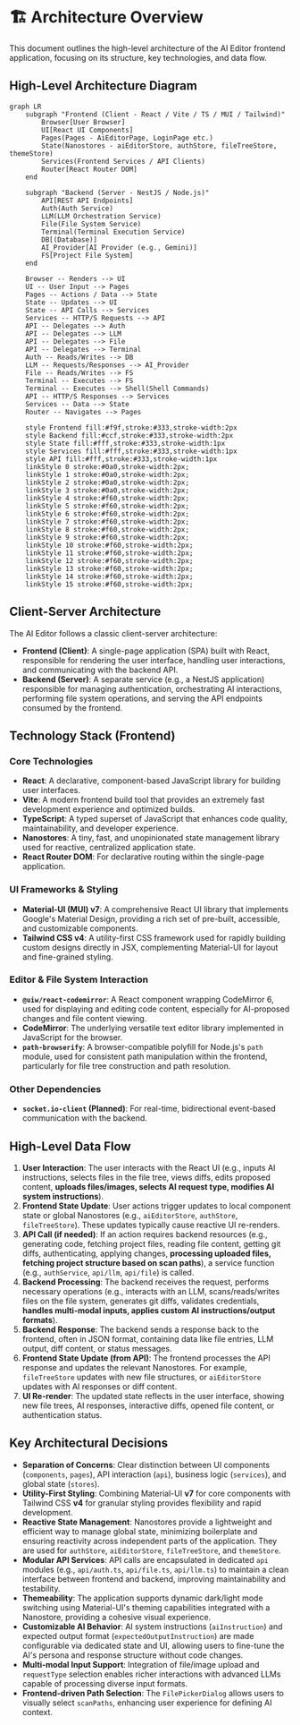 # 🏗️ Architecture Overview

This document outlines the high-level architecture of the AI Editor frontend application, focusing on its structure, key technologies, and data flow.

## High-Level Architecture Diagram

```mermaid
graph LR
    subgraph "Frontend (Client - React / Vite / TS / MUI / Tailwind)"
        Browser[User Browser]
        UI[React UI Components]
        Pages(Pages - AiEditorPage, LoginPage etc.)
        State(Nanostores - aiEditorStore, authStore, fileTreeStore, themeStore)
        Services(Frontend Services / API Clients)
        Router[React Router DOM]
    end

    subgraph "Backend (Server - NestJS / Node.js)"
        API[REST API Endpoints]
        Auth(Auth Service)
        LLM(LLM Orchestration Service)
        File(File System Service)
        Terminal(Terminal Execution Service)
        DB[(Database)]
        AI_Provider[AI Provider (e.g., Gemini)]
        FS[Project File System]
    end

    Browser -- Renders --> UI
    UI -- User Input --> Pages
    Pages -- Actions / Data --> State
    State -- Updates --> UI
    State -- API Calls --> Services
    Services -- HTTP/S Requests --> API
    API -- Delegates --> Auth
    API -- Delegates --> LLM
    API -- Delegates --> File
    API -- Delegates --> Terminal
    Auth -- Reads/Writes --> DB
    LLM -- Requests/Responses --> AI_Provider
    File -- Reads/Writes --> FS
    Terminal -- Executes --> FS
    Terminal -- Executes --> Shell(Shell Commands)
    API -- HTTP/S Responses --> Services
    Services -- Data --> State
    Router -- Navigates --> Pages

    style Frontend fill:#f9f,stroke:#333,stroke-width:2px
    style Backend fill:#ccf,stroke:#333,stroke-width:2px
    style State fill:#fff,stroke:#333,stroke-width:1px
    style Services fill:#fff,stroke:#333,stroke-width:1px
    style API fill:#fff,stroke:#333,stroke-width:1px
    linkStyle 0 stroke:#0a0,stroke-width:2px;
    linkStyle 1 stroke:#0a0,stroke-width:2px;
    linkStyle 2 stroke:#0a0,stroke-width:2px;
    linkStyle 3 stroke:#0a0,stroke-width:2px;
    linkStyle 4 stroke:#f60,stroke-width:2px;
    linkStyle 5 stroke:#f60,stroke-width:2px;
    linkStyle 6 stroke:#f60,stroke-width:2px;
    linkStyle 7 stroke:#f60,stroke-width:2px;
    linkStyle 8 stroke:#f60,stroke-width:2px;
    linkStyle 9 stroke:#f60,stroke-width:2px;
    linkStyle 10 stroke:#f60,stroke-width:2px;
    linkStyle 11 stroke:#f60,stroke-width:2px;
    linkStyle 12 stroke:#f60,stroke-width:2px;
    linkStyle 13 stroke:#f60,stroke-width:2px;
    linkStyle 14 stroke:#f60,stroke-width:2px;
    linkStyle 15 stroke:#f60,stroke-width:2px;
```

## Client-Server Architecture

The AI Editor follows a classic client-server architecture:

- **Frontend (Client)**: A single-page application (SPA) built with React, responsible for rendering the user interface, handling user interactions, and communicating with the backend API.
- **Backend (Server)**: A separate service (e.g., a NestJS application) responsible for managing authentication, orchestrating AI interactions, performing file system operations, and serving the API endpoints consumed by the frontend.

## Technology Stack (Frontend)

### Core Technologies

- **React**: A declarative, component-based JavaScript library for building user interfaces.
- **Vite**: A modern frontend build tool that provides an extremely fast development experience and optimized builds.
- **TypeScript**: A typed superset of JavaScript that enhances code quality, maintainability, and developer experience.
- **Nanostores**: A tiny, fast, and unopinionated state management library used for reactive, centralized application state.
- **React Router DOM**: For declarative routing within the single-page application.

### UI Frameworks & Styling

- **Material-UI (MUI) v7**: A comprehensive React UI library that implements Google's Material Design, providing a rich set of pre-built, accessible, and customizable components.
- **Tailwind CSS v4**: A utility-first CSS framework used for rapidly building custom designs directly in JSX, complementing Material-UI for layout and fine-grained styling.

### Editor & File System Interaction

- **`@uiw/react-codemirror`**: A React component wrapping CodeMirror 6, used for displaying and editing code content, especially for AI-proposed changes and file content viewing.
- **CodeMirror**: The underlying versatile text editor library implemented in JavaScript for the browser.
- **`path-browserify`**: A browser-compatible polyfill for Node.js's `path` module, used for consistent path manipulation within the frontend, particularly for file tree construction and path resolution.

### Other Dependencies

- **`socket.io-client` (Planned)**: For real-time, bidirectional event-based communication with the backend.

## High-Level Data Flow

1.  **User Interaction**: The user interacts with the React UI (e.g., inputs AI instructions, selects files in the file tree, views diffs, edits proposed content, **uploads files/images, selects AI request type, modifies AI system instructions**).
2.  **Frontend State Update**: User actions trigger updates to local component state or global Nanostores (e.g., `aiEditorStore`, `authStore`, `fileTreeStore`). These updates typically cause reactive UI re-renders.
3.  **API Call (if needed)**: If an action requires backend resources (e.g., generating code, fetching project files, reading file content, getting git diffs, authenticating, applying changes, **processing uploaded files, fetching project structure based on scan paths**), a service function (e.g., `authService`, `api/llm`, `api/file`) is called.
4.  **Backend Processing**: The backend receives the request, performs necessary operations (e.g., interacts with an LLM, scans/reads/writes files on the file system, generates git diffs, validates credentials, **handles multi-modal inputs, applies custom AI instructions/output formats**).
5.  **Backend Response**: The backend sends a response back to the frontend, often in JSON format, containing data like file entries, LLM output, diff content, or status messages.
6.  **Frontend State Update (from API)**: The frontend processes the API response and updates the relevant Nanostores. For example, `fileTreeStore` updates with new file structures, or `aiEditorStore` updates with AI responses or diff content.
7.  **UI Re-render**: The updated state reflects in the user interface, showing new file trees, AI responses, interactive diffs, opened file content, or authentication status.

## Key Architectural Decisions

- **Separation of Concerns**: Clear distinction between UI components (`components`, `pages`), API interaction (`api`), business logic (`services`), and global state (`stores`).
- **Utility-First Styling**: Combining Material-UI **v7** for core components with Tailwind CSS **v4** for granular styling provides flexibility and rapid development.
- **Reactive State Management**: Nanostores provide a lightweight and efficient way to manage global state, minimizing boilerplate and ensuring reactivity across independent parts of the application. They are used for `authStore`, `aiEditorStore`, `fileTreeStore`, and `themeStore`.
- **Modular API Services**: API calls are encapsulated in dedicated `api` modules (e.g., `api/auth.ts`, `api/file.ts`, `api/llm.ts`) to maintain a clean interface between frontend and backend, improving maintainability and testability.
- **Themeability**: The application supports dynamic dark/light mode switching using Material-UI's theming capabilities integrated with a Nanostore, providing a cohesive visual experience.
- **Customizable AI Behavior**: AI system instructions (`aiInstruction`) and expected output format (`expectedOutputInstruction`) are made configurable via dedicated state and UI, allowing users to fine-tune the AI's persona and response structure without code changes.
- **Multi-modal Input Support**: Integration of file/image upload and `requestType` selection enables richer interactions with advanced LLMs capable of processing diverse input formats.
- **Frontend-driven Path Selection**: The `FilePickerDialog` allows users to visually select `scanPaths`, enhancing user experience for defining AI context.
